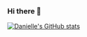### Hi there 👋

<!--
**dbobbgit/dbobbgit** is a ✨ _special_ ✨ repository because its `README.md` (this file) appears on your GitHub profile.

Here are some ideas to get you started:

- 🔭 I’m currently working on ...
- 🌱 I’m currently learning ...
- 👯 I’m looking to collaborate on ...
- 🤔 I’m looking for help with ...
- 💬 Ask me about ...
- 📫 How to reach me: ...
- 😄 Pronouns: ...
- ⚡ Fun fact: ...
-->

[![Danielle's GitHub stats](https://github-readme-stats.vercel.app/api?username=dbobbgit)](https://github.com/dbobbgit/github-readme-stats)
